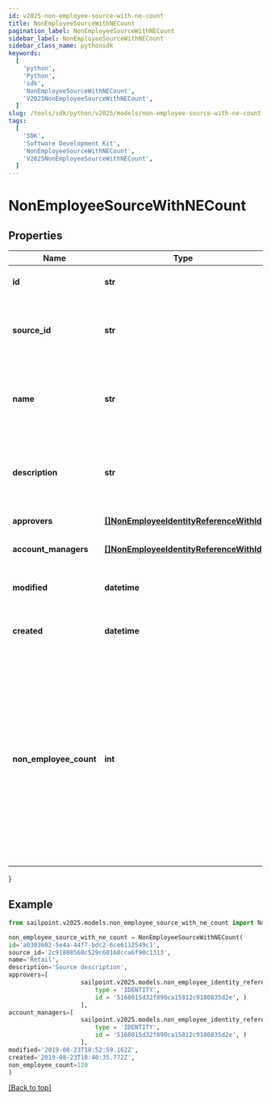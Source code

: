 ```yaml
---
id: v2025-non-employee-source-with-ne-count
title: NonEmployeeSourceWithNECount
pagination_label: NonEmployeeSourceWithNECount
sidebar_label: NonEmployeeSourceWithNECount
sidebar_class_name: pythonsdk
keywords:
  [
    'python',
    'Python',
    'sdk',
    'NonEmployeeSourceWithNECount',
    'V2025NonEmployeeSourceWithNECount',
  ]
slug: /tools/sdk/python/v2025/models/non-employee-source-with-ne-count
tags:
  [
    'SDK',
    'Software Development Kit',
    'NonEmployeeSourceWithNECount',
    'V2025NonEmployeeSourceWithNECount',
  ]
---
```


# NonEmployeeSourceWithNECount

## Properties

| Name | Type | Description | Notes |
| --- | --- | --- | --- |
| **id** | **str** | Non-Employee source id. | [optional] |
| **source_id** | **str** | Source Id associated with this non-employee source. | [optional] |
| **name** | **str** | Source name associated with this non-employee source. | [optional] |
| **description** | **str** | Source description associated with this non-employee source. | [optional] |
| **approvers** | [**[]NonEmployeeIdentityReferenceWithId**](non-employee-identity-reference-with-id) | List of approvers | [optional] |
| **account_managers** | [**[]NonEmployeeIdentityReferenceWithId**](non-employee-identity-reference-with-id) | List of account managers | [optional] |
| **modified** | **datetime** | When the request was last modified. | [optional] |
| **created** | **datetime** | When the request was created. | [optional] |
| **non_employee_count** | **int** | Number of non-employee records associated with this source. This value is 'NULL' by default. To get the non-employee count, you must set the `non-employee-count` flag in your request to 'true'. | [optional] |

}

## Example

```python
from sailpoint.v2025.models.non_employee_source_with_ne_count import NonEmployeeSourceWithNECount

non_employee_source_with_ne_count = NonEmployeeSourceWithNECount(
id='a0303682-5e4a-44f7-bdc2-6ce6112549c1',
source_id='2c91808568c529c60168cca6f90c1313',
name='Retail',
description='Source description',
approvers=[
                    sailpoint.v2025.models.non_employee_identity_reference_with_id.NonEmployeeIdentityReferenceWithId(
                        type = 'IDENTITY',
                        id = '5168015d32f890ca15812c9180835d2e', )
                    ],
account_managers=[
                    sailpoint.v2025.models.non_employee_identity_reference_with_id.NonEmployeeIdentityReferenceWithId(
                        type = 'IDENTITY',
                        id = '5168015d32f890ca15812c9180835d2e', )
                    ],
modified='2019-08-23T18:52:59.162Z',
created='2019-08-23T18:40:35.772Z',
non_employee_count=120
)

```

[[Back to top]](#)
